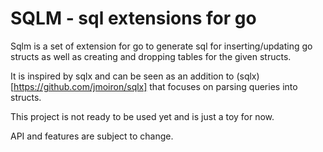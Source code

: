 # SQLM - sql extensions for go

Sqlm is a set of extension for go to generate sql for inserting/updating go structs as well as
creating and dropping tables for the given structs.

It is inspired by sqlx and can be seen as an addition to (sqlx)[https://github.com/jmoiron/sqlx] that focuses on parsing queries into 
structs.

This project is not ready to be used yet and is just a toy for now.

API and features are subject to change.
